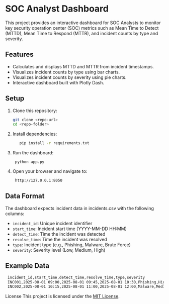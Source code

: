 # SOC Analyst Dashboard

This project provides an interactive dashboard for SOC Analysts to monitor key security operation center (SOC) metrics such as Mean Time to Detect (MTTD), Mean Time to Respond (MTTR), and incident counts by type and severity.

## Features

- Calculates and displays MTTD and MTTR from incident timestamps.
- Visualizes incident counts by type using bar charts.
- Visualizes incident counts by severity using pie charts.
- Interactive dashboard built with Plotly Dash.

## Setup

1. Clone this repository:

    ```bash
    git clone <repo-url>
    cd <repo-folder>
2. Install dependencies:

   ```bash
      pip install -r requirements.txt
3. Run the dashboard:

   ```bashe
    python app.py
4. Open your browser and navigate to:

   ```bash
    http://127.0.0.1:8050
## Data Format
The dashboard expects incident data in incidents.csv with the following columns:

- `incident_id`: Unique incident identifier
- `start_time`: Incident start time (YYYY-MM-DD HH:MM)
- `detect_time`: Time the incident was detected
- `resolve_time`: Time the incident was resolved
- `type`: Incident type (e.g., Phishing, Malware, Brute Force)
- `severity`: Severity level (Low, Medium, High)

## Example Data

   ```bash
    incident_id,start_time,detect_time,resolve_time,type,severity
    INC001,2025-08-01 09:00,2025-08-01 09:45,2025-08-01 10:30,Phishing,High
    INC002,2025-08-01 10:15,2025-08-01 11:00,2025-08-01 12:00,Malware,Medium
   ```

License
This project is licensed under the [MIT License](LICENSE).
